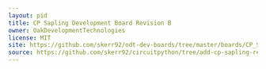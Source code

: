 ```yaml
---
layout: pid
title: CP Sapling Development Board Revision B
owner: OakDevelopmentTechnologies
license: MIT
site: https://github.com/skerr92/odt-dev-boards/tree/master/boards/CP_Sapling_Rev_b
source: https://github.com/skerr92/circuitpython/tree/add-cp-sapling-rev-b/ports/atmel-samd/boards/cp_sapling_m0_revb
---
```

